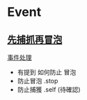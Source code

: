 # Event

## [先捕抓再冒泡](https://blog.techbridge.cc/2017/07/15/javascript-event-propagation/)

[事件处理](https://vuejs.org/v2/guide/events.html#Event-Modifiers)
  - 有提到 如何防止 冒泡
  - 防止冒泡 .stop
  - 防止捕獲 .self (待確認)

